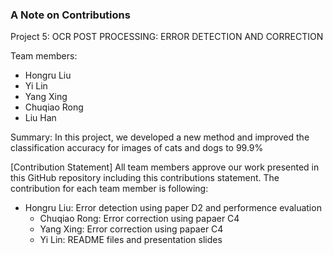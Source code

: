 ### A Note on Contributions


Project 5: OCR POST PROCESSING: ERROR DETECTION AND CORRECTION

Team members: 
  + Hongru Liu
  + Yi Lin
  + Yang Xing
  + Chuqiao Rong
  + Liu Han

Summary: In this project, we developed a new method and improved the classification accuracy for images of cats and dogs to 99.9%

[Contribution Statement] All team members approve our work presented in this GitHub repository including this contributions statement. The contribution for each team member is following:
  + Hongru Liu: Error detection using paper D2 and performence evaluation
	+ Chuqiao Rong: Error correction using papaer C4
	+ Yang Xing: Error correction using papaer C4
	+ Yi Lin: README files and presentation slides 
